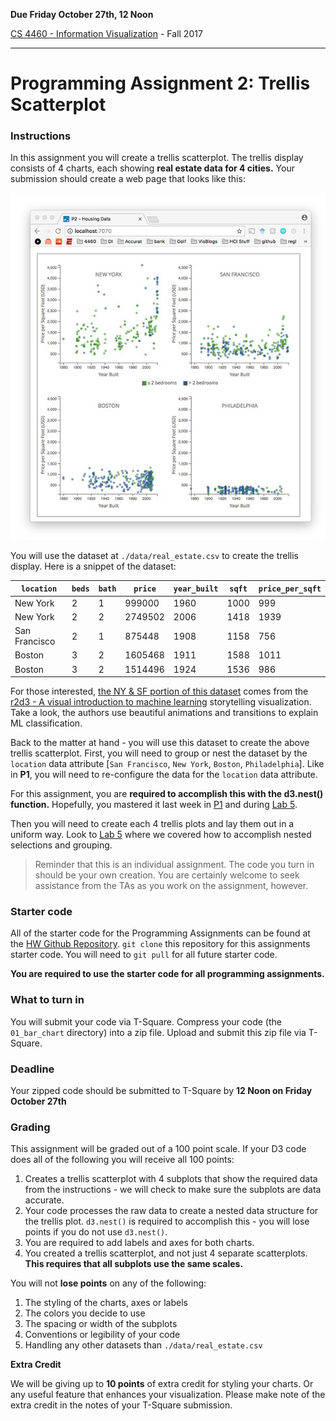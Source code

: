 **Due Friday October 27th, 12 Noon**

[CS 4460 - Information Visualization](http://www.cc.gatech.edu/~stasko/4460) - Fall 2017

***

# Programming Assignment 2: Trellis Scatterplot

### Instructions

In this assignment you will create a trellis scatterplot. The trellis display consists of 4 charts, each showing **real estate data for 4 cities.** Your submission should create a web page that looks like this:

![Lab Result](img/p2_final_trellis_scatterplot.jpeg)

You will use the dataset at `./data/real_estate.csv` to create the trellis display. Here is a snippet of the dataset:

| `location`    |`beds`|`bath`|`price`  |`year_built`|`sqft`|`price_per_sqft`|
|---------------|------|------|---------|------------|------|----------------|
| New York      | 2    | 1    | 999000  | 1960       | 1000 | 999            |
| New York      | 2    | 2    | 2749502 | 2006       | 1418 | 1939           |
| San Francisco | 2    | 1    | 875448  | 1908       | 1158 | 756            |
| Boston        | 3    | 2    | 1605468 | 1911       | 1588 | 1011           |
| Boston        | 3    | 2    | 1514496 | 1924       | 1536 | 986            |

For those interested, [the NY & SF portion of this dataset](https://github.com/jadeyee/r2d3-part-1-data) comes from the [r2d3 - A visual introduction to machine learning](http://www.r2d3.us/visual-intro-to-machine-learning-part-1/) storytelling visualization. Take a look, the authors use beautiful animations and transitions to explain ML classification.

Back to the matter at hand - you will use this dataset to create the above trellis scatterplot. First, you will need to group or nest the dataset by the `location` data attribute [`San Francisco`, `New York`, `Boston`, `Philadelphia`]. Like in **P1**, you will need to re-configure the data for the `location` data attribute.

For this assignment, you are **required to accomplish this with the d3.nest() function.** Hopefully, you mastered it last week in [P1](https://github.gatech.edu/CS-4460/Homework/wiki/P1%3A-Static-Chart) and during [Lab 5](https://github.gatech.edu/CS-4460/Labs/wiki/Lab-5%3A-D3-Selections-%26-Grouping).

Then you will need to create each 4 trellis plots and lay them out in a uniform way. Look to [Lab 5](https://github.gatech.edu/CS-4460/Labs/wiki/Lab-5%3A-D3-Selections-%26-Grouping) where we covered how to accomplish nested selections and grouping.

> Reminder that this is an individual assignment. The code you turn in should be your own creation. You are certainly welcome to seek assistance from the TAs as you work on the assignment, however.

### Starter code

All of the starter code for the Programming Assignments can be found at the [HW Github Repository](https://github.gatech.edu/CS-4460/Homework). `git clone` this repository for this assignments starter code. You will need to `git pull` for all future starter code.

**You are required to use the starter code for all programming assignments.**

### What to turn in

You will submit your code via T-Square. Compress your code (the `01_bar_chart` directory) into a zip file. Upload and submit this zip file via T-Square.

### Deadline

Your zipped code should be submitted to T-Square by **12 Noon on Friday October 27th**

### Grading

This assignment will be graded out of a 100 point scale. If your D3 code does all of the following you will receive all 100 points:

1. Creates a trellis scatterplot with 4 subplots that show the required data from the instructions - we will check to make sure the subplots are data accurate.
2. Your code processes the raw data to create a nested data structure for the trellis plot. `d3.nest()` is required to accomplish this - you will lose points if you do not use `d3.nest()`.
3. You are required to add labels and axes for both charts.
4. You created a trellis scatterplot, and not just 4 separate scatterplots. **This requires that all subplots use the same scales.**

You will not **lose points** on any of the following:

1. The styling of the charts, axes or labels
2. The colors you decide to use
3. The spacing or width of the subplots
4. Conventions or legibility of your code
5. Handling any other datasets than `./data/real_estate.csv`

**Extra Credit**

We will be giving up to **10 points** of extra credit for styling your charts. Or any useful feature that enhances your visualization. Please make note of the extra credit in the notes of your T-Square submission.
